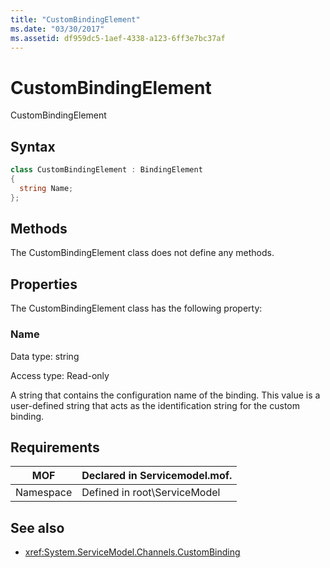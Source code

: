 ```yaml
---
title: "CustomBindingElement"
ms.date: "03/30/2017"
ms.assetid: df959dc5-1aef-4338-a123-6ff3e7bc37af
---
```

# CustomBindingElement
CustomBindingElement  
  
## Syntax  
  
```csharp
class CustomBindingElement : BindingElement  
{  
  string Name;  
};  
```  
  
## Methods  
 The CustomBindingElement class does not define any methods.  
  
## Properties  
 The CustomBindingElement class has the following property:  
  
### Name  
 Data type: string  
  
 Access type: Read-only  
  
 A string that contains the configuration name of the binding. This value is a user-defined string that acts as the identification string for the custom binding.  
  
## Requirements  
  
|MOF|Declared in Servicemodel.mof.|  
|---------|-----------------------------------|  
|Namespace|Defined in root\ServiceModel|  
  
## See also
- <xref:System.ServiceModel.Channels.CustomBinding>
